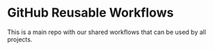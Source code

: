 # GitHub Reusable Workflows

This is a main repo with our shared workflows that can be used by all projects.

